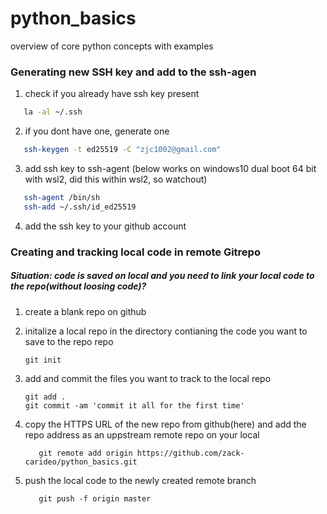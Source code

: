# python_basics
overview of core python concepts with examples

### Generating new SSH key and add to the ssh-agen
  1. check if you already have ssh key present 
  ```bash
     la -al ~/.ssh
  ```
  2. if you dont have one, generate one 
  ```bash
     ssh-keygen -t ed25519 -C "zjc1002@gmail.com"
  ```
  3. add ssh key to ssh-agent (below works on windows10 dual boot 64 bit with wsl2, did this within wsl2, so watchout) 
  ```bash
     ssh-agent /bin/sh
     ssh-add ~/.ssh/id_ed25519
  ```
  4. add the ssh key to your github account 
 
 
### Creating and tracking local code in remote Gitrepo
##### Situation: code is saved on local and you need to link your local code to the repo(without loosing code)? 
  1. create a blank repo on github
  2. initalize a local repo in the directory contianing the code you want to save to the repo repo
      ```gitbash 
      git init
      ```
  4. add and commit the files you want to track to the local repo 
      ```gitbash
      git add . 
      git commit -am 'commit it all for the first time'
      ```
  5. copy the HTTPS URL of the new repo from github(here) and add the repo address as an uppstream remote repo on your local 
      ```gitbash
         git remote add origin https://github.com/zack-carideo/python_basics.git
      ```
      
  5. push the local code to the newly created remote branch 
      ```gitbash
         git push -f origin master
      ```

